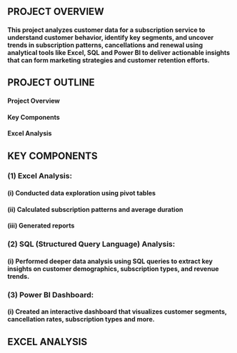 ## PROJECT OVERVIEW

#### This project analyzes customer data for a subscription service to understand customer behavior, identify  key segments, and uncover trends in subscription patterns, cancellations and renewal using analytical tools like Excel, SQL and Power BI to deliver actionable insights that can form marketing strategies and customer retention efforts.

## PROJECT OUTLINE

#### Project Overview
#### Key Components
#### Excel Analysis



## KEY COMPONENTS

### (1) Excel Analysis: 

#### (i) Conducted data exploration using pivot tables

#### (ii) Calculated subscription patterns and average duration

#### (iii) Generated reports

### (2) SQL (Structured Query Language) Analysis:

#### (i) Performed deeper data analysis using SQL queries to extract key insights on customer demographics, subscription types, and revenue trends.

### (3) Power BI Dashboard: 

#### (i) Created an interactive dashboard that visualizes customer segments, cancellation rates, subscription types and more.

## EXCEL ANALYSIS

### 
